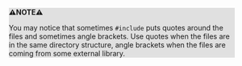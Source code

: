 <div style="margin:2em; background-color: #e0e0e0;">

<strong>⚠️NOTE️️️⚠️</strong>

You may notice that sometimes `#include` puts quotes around the files and sometimes angle brackets. Use quotes when the files are in the same directory structure, angle brackets when the files are coming from some external library.
</div>

